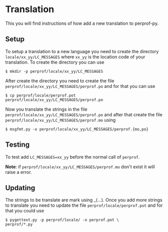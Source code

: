 Translation
===========

This you will find instructions of how add a new translation to perprof-py.

Setup
-----

To setup a translation to a new language you need to create the directory
`locale/xx_yy/LC_MESSAGES` where `xx_yy` is the location code of your
translation. To create the directory you can use

    $ mkdir -p perprof/locale/xx_yy/LC_MESSAGES

After create the directory you need to create the file
`perprof/locale/xx_yy/LC_MESSAGES/perprof.po` and for that you can use

    $ cp perprof/locale/perprof.pot perprof/locale/xx_yy/LC_MESSAGES/perprof.po

Now you translate the strings in the file
`perprof/locale/xx_yy/LC_MESSAGES/perprof.po` and after that create the file
`perprof/locale/xx_yy/LC_MESSAGES/perprof.mo` using

    $ msgfmt.py -o perprof/locale/xx_yy/LC_MESSAGES/perprof.{mo,po}

Testing
-------

To test add `LC_MESSAGES=xx_yy` before the normal call of `perprof`.

**Note**: if `perprof/locale/xx_yy/LC_MESSAGES/perprof.mo` don't exist it will
raise a error.

Updating
--------

The strings to be translate are mark using _(...). Once you add more strings to
translate you need to update the file `perprof/locale/perprof.pot` and for that you
could use

    $ pygettext.py -p perprof/locale/ -o perprof.pot \
    perprof/*.py
